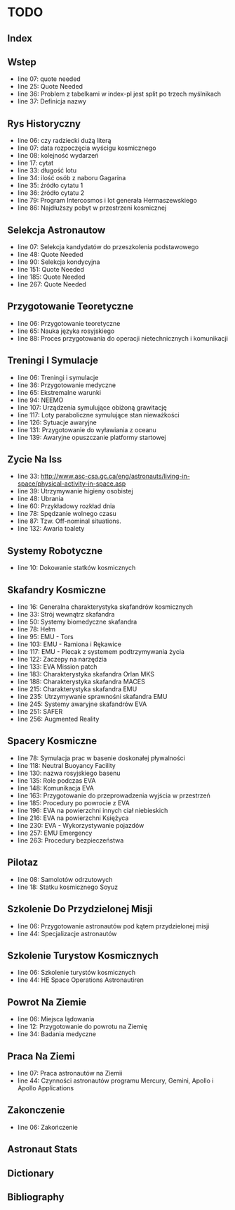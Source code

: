 # TODO

## Index

## Wstep
- line 07: quote needed
- line 25: Quote Needed
- line 36: Problem z tabelkami w index-pl jest split po trzech myślnikach
- line 37: Definicja nazwy

## Rys Historyczny
- line 06: czy radziecki dużą literą
- line 07: data rozpoczęcia wyścigu kosmicznego
- line 08: kolejność wydarzeń
- line 17: cytat
- line 33: długość lotu
- line 34: ilość osób z naboru Gagarina
- line 35: źródło cytatu 1
- line 36: źródło cytatu 2
- line 79: Program Intercosmos i lot generała Hermaszewskiego
- line 86: Najdłuższy pobyt w przestrzeni kosmicznej

## Selekcja Astronautow
- line 07: Selekcja kandydatów do przeszkolenia podstawowego
- line 48: Quote Needed
- line 90: Selekcja kondycyjna
- line 151: Quote Needed
- line 185: Quote Needed
- line 267: Quote Needed

## Przygotowanie Teoretyczne
- line 06: Przygotowanie teoretyczne
- line 65: Nauka języka rosyjskiego
- line 88: Proces przygotowania do operacji nietechnicznych i komunikacji

## Treningi I Symulacje
- line 06: Treningi i symulacje
- line 36: Przygotowanie medyczne
- line 65: Ekstremalne warunki
- line 94: NEEMO
- line 107: Urządzenia symulujące obiżoną grawitację
- line 117: Loty paraboliczne symulujące stan nieważkości
- line 126: Sytuacje awaryjne
- line 131: Przygotowanie do wyławiania z oceanu
- line 139: Awaryjne opuszczanie platformy startowej

## Zycie Na Iss
- line 33: http://www.asc-csa.gc.ca/eng/astronauts/living-in-space/physical-activity-in-space.asp
- line 39: Utrzymywanie higieny osobistej
- line 48: Ubrania
- line 60: Przykładowy rozkład dnia
- line 78: Spędzanie wolnego czasu
- line 87: Tzw. Off-nominal situations.
- line 132: Awaria toalety

## Systemy Robotyczne
- line 10: Dokowanie statków kosmicznych

## Skafandry Kosmiczne
- line 16: Generalna charakterystyka skafandrów kosmicznych
- line 33: Strój wewnątrz skafandra
- line 50: Systemy biomedyczne skafandra
- line 78: Hełm
- line 95: EMU - Tors
- line 103: EMU - Ramiona i Rękawice
- line 117: EMU - Plecak z systemem podtrzymywania życia
- line 122: Zaczepy na narzędzia
- line 133: EVA Mission patch
- line 183: Charakterystyka skafandra Orlan MKS
- line 188: Charakterystyka skafandra MACES
- line 215: Charakterystyka skafandra EMU
- line 235: Utrzymywanie sprawnośni skafandra EMU
- line 245: Systemy awaryjne skafandrów EVA
- line 251: SAFER
- line 256: Augmented Reality

## Spacery Kosmiczne
- line 78: Symulacja prac w basenie doskonałej pływalności
- line 118: Neutral Buoyancy Facility
- line 130: nazwa rosyjskiego basenu
- line 135: Role podczas EVA
- line 148: Komunikacja EVA
- line 163: Przygotowanie do przeprowadzenia wyjścia w przestrzeń
- line 185: Procedury po powrocie z EVA
- line 196: EVA na powierzchni innych ciał niebieskich
- line 216: EVA na powierzchni Księżyca
- line 230: EVA - Wykorzystywanie pojazdów
- line 257: EMU Emergency
- line 263: Procedury bezpieczeństwa

## Pilotaz
- line 08: Samolotów odrzutowych
- line 18: Statku kosmicznego Soyuz

## Szkolenie Do Przydzielonej Misji
- line 06: Przygotowanie astronautów pod kątem przydzielonej misji
- line 44: Specjalizacje astronautów

## Szkolenie Turystow Kosmicznych
- line 06: Szkolenie turystów kosmicznych
- line 44: HE Space Operations Astronautiren

## Powrot Na Ziemie
- line 06: Miejsca lądowania
- line 12: Przygotowanie do powrotu na Ziemię
- line 34: Badania medyczne

## Praca Na Ziemi
- line 07: Praca astronautów na Ziemii
- line 44: Czynności astronautów programu Mercury, Gemini, Apollo i Apollo Applications

## Zakonczenie
- line 06: Zakończenie

## Astronaut Stats

## Dictionary

## Bibliography
